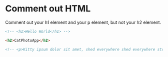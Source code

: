 # Comment out HTML

Comment out your h1 element and your p element, but not your h2 element.

```html
<!-- <h1>Hello World</h1> -->

<h2>CatPhotoApp</h2>

<!-- <p>Kitty ipsum dolor sit amet, shed everywhere shed everywhere stretching attack your ankles chase the red dot, hairball run catnip eat the grass sniff.</p> -->
```
